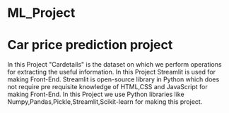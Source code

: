 # ML_Project
# Car price prediction project
In this Project "Cardetails" is the dataset on which we perform operations for extracting the useful information.
In this Project Streamlit is used for making Front-End. Streamlit is open-source library in Python which does not require pre requisite knowledge of HTML,CSS and JavaScript for making Front-End.
In this Project we use Python libraries like Numpy,Pandas,Pickle,Streamlit,Scikit-learn for making this project.
